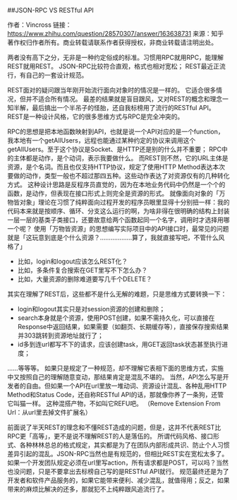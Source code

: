 ##JSON-RPC  VS  RESTful API

作者：Vincross
链接：https://www.zhihu.com/question/28570307/answer/163638731
来源：知乎
著作权归作者所有。商业转载请联系作者获得授权，非商业转载请注明出处。

两者没有高下之分，无非是一种约定俗成的标准。习惯用RPC就用RPC，能理解REST就用REST。
JSON-RPC比较符合直观，格式也相对宽松；
REST最近正流行，有自己的一套设计规范。

REST面对的疑问跟当年刚开始流行面向对象时的情况是一样的。
它适合很多情况，但并不适合所有情况。
最差的结果就是盲目跟风，又对REST的概念和理念一知半解，最后搞出一个半吊子的怪胎，还自我标榜用了流行的RESTful API。
REST是一种设计风格，它的很多思维方式与RPC是完全冲突的。

RPC的思想是把本地函数映射到API，也就是说一个API对应的是一个function，我本地有一个getAllUsers，远程也能通过某种约定的协议来调用这个getAllUsers。至于这个协议是Socket、是HTTP还是别的什么并不重要；
RPC中的主体都是动作，是个动词，表示我要做什么。
而REST则不然，它的URL主体是资源，是个名词。而且也仅支持HTTP协议，规定了使用HTTP Method表达本次要做的动作，类型一般也不超过那四五种。这些动作表达了对资源仅有的几种转化方式。
这种设计思路是反程序员直觉的，因为在本地业务代码中仍然是一个个的函数，是动作，但表现在接口形式上则完全是资源的形式。
就像面向对象的「万物皆对象」理论在习惯了纯粹面向过程开发的程序员眼里显得十分别扭一样：我的代码本来就是按顺序、循环、分支这么运行的啊，为啥非得在很明确的结构上封装一层一层的基类子类接口，还要故意给两个函数起同一个名字，调用时才选择用哪一个呢？
使用「万物皆资源」的思想编写实际项目中的API接口时，最常见的问题就是「这玩意到底是个什么资源？………………算了，我就直接写吧，不管什么风格了」

+ 比如，login和logout应该怎么REST化？
+ 比如，多条件复合搜索在GET里写不下怎么办？
+ 比如，大量资源的删除难道要写几千个DELETE？

其实在理解了REST后，这些都不是什么无解的难题，只是思维方式要转换一下：

+ login和logout其实只是对session资源的创建和删除；
+ search本身就是个资源，使用POST创建，如果不需持久化，可以直接在Response中返回结果，如果需要（如翻页、长期缓存等），直接保存搜索结果并303跳转到资源地址就行了；
+ id多到连url都写不下的请求，应该创建task，用GET返回task状态甚至执行进度；

……等等等。
如果只是规定了一种规范，却不理解它表相下面的思维方式，实施中又按照自己的理解随意变动，那结果肯定是混乱不堪的。
当然，API怎么写是开发者的自由。但如果一个API在url里放一堆动词、资源设计混乱、各种乱用HTTP Method和Status Code，还自称RESTful API的话，那就像你养了一条狗，还管它叫猫一样。
这种混搭产物，不如叫它REFU吧。 （Remove Extension From Url：从url里去掉文件扩展名）

前面说了半天REST的理念和不懂REST造成的问题，但是，这并不代表REST比RPC更「高等」，更不是说不理解REST的人是落伍的。
所谓代码风格、接口形式、各种林林总总的格式规定，其实都是为了在团队内部形成共识、防止个人习惯差异引起的混乱。JSON-RPC当然也是有规范的，但相比REST实在宽松太多了。
如果一个开发团队规定必须在url里写action，所有请求都是POST，可以吗？当然也没问题，只是不要拿出去标榜自己写的是RESTful API就行。 规范最终还是为了开发者和软件产品服务的，如果它能带来便利、减少混乱，就值得用；反之，如果带来的麻烦比解决的还多，那就犯不上纯粹跟风追流行了。